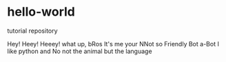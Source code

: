 # hello-world
tutorial repository

Hey! Heey! Heeey!
what up, bRos
It's me your NNot so Friendly Bot a-Bot
I like python and No not the animal but the language
